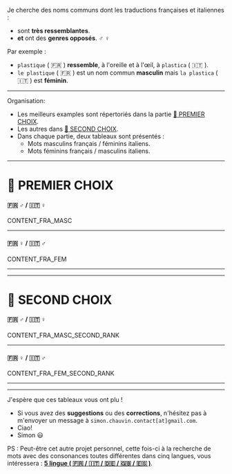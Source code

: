 Je cherche des noms communs dont les traductions françaises et italiennes :
- sont **très ressemblantes**.
- **et** ont des **genres opposés**. :male_sign: :female_sign:

Par exemple :
- `plastique` ( :fr: ) **ressemble**, à l'oreille et à l'œil, à `plastica` ( :it: ).
- `le plastique` ( :fr: ) est un nom commun **masculin** mais `la plastica` ( :it: ) est **féminin**.

---

Organisation:
- Les meilleurs examples sont répertoriés dans la partie [ :1st_place_medal: PREMIER CHOIX](#1st_place_medal-premier-choix).
- Les autres dans [ :2nd_place_medal: SECOND CHOIX](#2nd_place_medal-second-choix).
- Dans chaque partie, deux tableaux sont présentés :
  - Mots masculins français / féminins italiens.
  - Mots féminins français / masculins italiens.

---

# :1st_place_medal: PREMIER CHOIX

#### :fr: :male_sign: / :it: :female_sign:

CONTENT_FRA_MASC

---

#### :fr: :female_sign: / :it: :male_sign:

CONTENT_FRA_FEM

---
---

# :2nd_place_medal: SECOND CHOIX

#### :fr: :male_sign: / :it: :female_sign:

CONTENT_FRA_MASC_SECOND_RANK

---

#### :fr: :female_sign: / :it: :male_sign:

CONTENT_FRA_FEM_SECOND_RANK

---
---

J'espère que ces tableaux vous ont plu !
- Si vous avez des **suggestions** ou des **corrections**, n'hésitez pas à m'envoyer un message à `simon.chauvin.contact[at]gmail.com`.
- Ciao!
- Simon :smiley:

PS : Peut-être cet autre projet personnel, cette fois-ci à la recherche de mots avec des consonances toutes différentes dans cinq langues, vous intéressera : **[5 lingue ( :fr: / :it: / :de: / :uk: / :es: )](https://github.com/chauvinSimon/lingue/blob/master/README.md)**.
